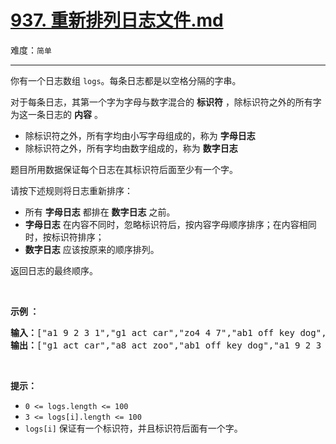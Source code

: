# [937. 重新排列日志文件.md](https://leetcode-cn.com/problems/reorder-data-in-log-files)

难度：`简单`

---

<p>你有一个日志数组 <code>logs</code>。每条日志都是以空格分隔的字串。</p>

<p>对于每条日志，其第一个字为字母与数字混合的<em> </em><strong>标识符</strong> ，除标识符之外的所有字为这一条日志的 <strong>内容</strong> 。</p>

<ul>
	<li>除标识符之外，所有字均由小写字母组成的，称为 <strong>字母日志</strong></li>
	<li>除标识符之外，所有字均由数字组成的，称为 <strong>数字日志</strong></li>
</ul>

<p>题目所用数据保证每个日志在其标识符后面至少有一个字。</p>

<p>请按下述规则将日志重新排序：</p>

<ul>
	<li>所有 <strong>字母日志</strong> 都排在 <strong>数字日志</strong> 之前。</li>
	<li><strong>字母日志</strong> 在内容不同时，忽略标识符后，按内容字母顺序排序；在内容相同时，按标识符排序；</li>
	<li><strong>数字日志</strong> 应该按原来的顺序排列。</li>
</ul>

<p>返回日志的最终顺序。</p>

<p>&nbsp;</p>

<p><strong>示例 ：</strong></p>

<pre><strong>输入：</strong>[&quot;a1 9 2 3 1&quot;,&quot;g1 act car&quot;,&quot;zo4 4 7&quot;,&quot;ab1 off key dog&quot;,&quot;a8 act zoo&quot;]
<strong>输出：</strong>[&quot;g1 act car&quot;,&quot;a8 act zoo&quot;,&quot;ab1 off key dog&quot;,&quot;a1 9 2 3 1&quot;,&quot;zo4 4 7&quot;]
</pre>

<p>&nbsp;</p>

<p><strong>提示：</strong></p>

<ul>
	<li><code>0 &lt;= logs.length &lt;= 100</code></li>
	<li><code>3 &lt;= logs[i].length &lt;= 100</code></li>
	<li><code>logs[i]</code>&nbsp;保证有一个标识符，并且标识符后面有一个字。</li>
</ul>
